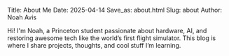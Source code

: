 Title: About Me
Date: 2025-04-14
Save_as: about.html
Slug: about
Author: Noah Avis

Hi! I'm Noah, a Princeton student passionate about hardware, AI, and restoring awesome tech like the world’s first flight simulator. This blog is where I share projects, thoughts, and cool stuff I’m learning.
